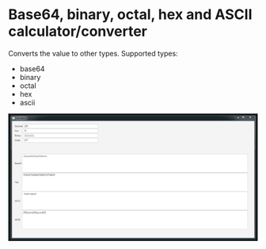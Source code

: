 Base64, binary, octal, hex and ASCII calculator/converter
===

Converts the value to other types. Supported types:
* base64
* binary
* octal
* hex
* ascii

![Screenshot of the main UI](calculator.png?raw=true "Screenshot")